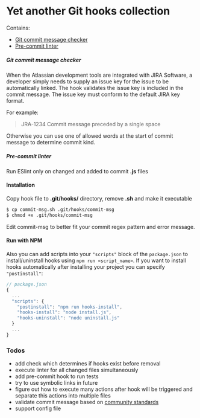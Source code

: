 # Yet another Git hooks collection
Contains:
 - [Git commit message checker](https://github.com/greebamax/yaghc#git-commit-message-checker)
 - [Pre-commit linter](https://github.com/greebamax/yaghc#pre-commit-linter)

##### Git commit message checker
When the Atlassian development tools are integrated with JIRA Software, a developer simply needs to supply an issue key for the issue to be automatically linked. The hook validates the issue key is included in the commit message. The issue key must conform to the default JIRA key format.

For example:
> JRA-1234 Commit message preceded by a single space

Otherwise you can use one of allowed words at the start of commit message to determine commit kind.
##### Pre-commit linter
Run ESlint only on changed and added to commit **.js** files

#### Installation
Copy hook file to **.git/hooks/** directory, remove **.sh** and make it executable
```sh
$ cp commit-msg.sh .git/hooks/commit-msg
$ chmod +x .git/hooks/commit-msg
```
Edit commit-msg to better fit your commit regex pattern and error message.
#### Run with NPM
Also you can add scripts into your `"scripts"` block of the `package.json` to install/uninstall hooks using `npm run <script_name>`. If you want to install hooks automatically after installing your project you can specify `"postinstall"`:
```javascript
// package.json
{
  ...
  "scripts": {
    "postinstall": "npm run hooks-install",
    "hooks-install": "node install.js",
    "hooks-uninstall": "node uninstall.js"
  }
  ...
}
```
### Todos
 - add check which determines if hooks exist before removal
 - execute linter for all changed files simultaneously
 - add pre-commit hook to run tests
 - try to use symbolic links in future
 - figure out how to execute many actions after hook will be triggered and separate this actions into multiple files
 - validate commit message based on [community standards](https://chris.beams.io/posts/git-commit/#seven-rules)
 - support config file
